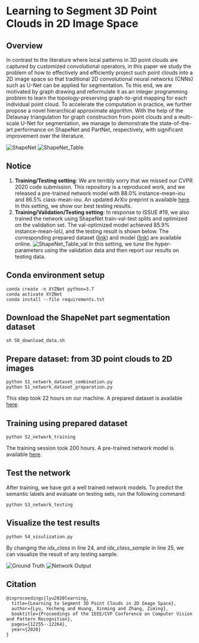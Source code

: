 



# Learning to Segment 3D Point Clouds in 2D Image Space

## Overview
In contrast to the literature where local patterns in 3D point clouds are captured by customized convolutional operators, in this paper we study the problem of how to effectively and efficiently project such point clouds into a 2D image space so that traditional 2D convolutional neural networks (CNNs) such as U-Net can be applied for segmentation. To this end, we are motivated by graph drawing and reformulate it as an integer programming problem to learn the topology-preserving graph-to-grid mapping for each individual point cloud. To accelerate the computation in practice, we further propose a novel hierarchical approximate algorithm. With the help of the Delaunay triangulation for graph construction from point clouds and a multi-scale U-Net for segmentation, we manage to demonstrate the state-of-the-art performance on ShapeNet and PartNet, respectively, with significant improvement over the literature.

![ShapeNet](https://drive.google.com/uc?export=view&id=1-9walnAW-g3FSIlKkYpCH_DufAETgNwM)
![ShapeNet_Table](https://drive.google.com/uc?export=view&id=1ZPePz9GQBy5CmsSCcBcRNnnoIg4svzxQ)


## Notice
1. **Training/Testing setting**: We are terribly sorry that we missed our CVPR 2020 code submission. This repository is a reproduced work, and we released a pre-trained network model with 88.0% instance-mean-iou and 86.5% class-mean-iou. An updated ArXiv preprint is available [here](https://arxiv.org/abs/2003.05593). In this setting, we show our best testing results.
2. **Training/Validation/Testing setting**: In response to ISSUE #19, we also trained the network using ShapeNet train-val-test splits and optimized on the validation set. The val-optimized model achieved 85.9% instance-mean-IoU, and the testing result is shown below. The corresponding prepared dataset ([link](https://drive.google.com/file/d/1gdcHCsT9vqz5G2xzVg0xq1LMKxtsx8vp/view?usp=share_link)) and model ([link](https://drive.google.com/file/d/1nrD6Z82GwuOtErZs54owHEuOVCvx_nPl/view?usp=sharing)) are available online.
![ShapeNet_Table_val](https://drive.google.com/uc?export=view&id=1txI7eqZxZih64N6lHhfvxJy69IGsnEBg) 
In this setting, we tune the hyper-parameters using the validation data and then report our results on testing data.

##

## Conda environment setup
```
conda create -n XYZNet python=3.7
conda activate XYZNet
conda install --file requirements.txt
```

## Download the ShapeNet part segmentation dataset
```
sh S0_download_data.sh
```

## Prepare dataset: from 3D point clouds to 2D images
```
python S1_network_dataset_combination.py
python S1_network_dataset_preparation.py
```
This step took 22 hours on our machine. A prepared dataset is available [here](https://drive.google.com/file/d/1gdcHCsT9vqz5G2xzVg0xq1LMKxtsx8vp/view?usp=share_link).

##  Training using prepared dataset

```
python S2_network_training
```
The training session took 200 hours. A pre-trained network model is available [here](https://drive.google.com/file/d/1nrD6Z82GwuOtErZs54owHEuOVCvx_nPl/view?usp=sharing).

## Test the network
After training, we have got a well trained network models. To predict the semantic labels and evaluate on testing sets, run the following command:
```
python S3_network_testing
```
## Visualize the test results
```
python S4_visulization.py
```
By changing the *idx_class* in line 24, and *idx_class_sample* in line 25, we can visualize the result of any testing sample.


![Ground Truth](https://drive.google.com/uc?export=view&id=1aEs2RrBt1wAmY0zZAkS1RewapP8i_XaT)
![Network Output](https://drive.google.com/uc?export=view&id=1NycGgrJQNLc4o8hkIznOw-LbQ-oaVRE4)

## Citation
```
@inproceedings{lyu2020learning,
  title={Learning to Segment 3D Point Clouds in 2D Image Space},
  author={Lyu, Yecheng and Huang, Xinming and Zhang, Ziming},
  booktitle={Proceedings of the IEEE/CVF Conference on Computer Vision and Pattern Recognition},
  pages={12255--12264},
  year={2020}
}
```
